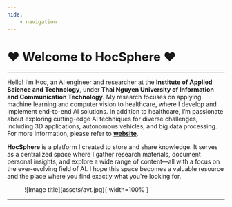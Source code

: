 ```yaml
---
hide: 
    - navigation
---
```


# :heart: Welcome to HocSphere :heart:
---

Hello! I’m Hoc, an AI engineer and researcher at the **Institute of Applied Science and Technology**, under **Thai Nguyen University of Information and Communication Technology**. My research focuses on applying machine learning and computer vision to healthcare, where I develop and implement end-to-end AI solutions. In addition to healthcare, I’m passionate about exploring cutting-edge AI techniques for diverse challenges, including 3D applications, autonomous vehicles, and big data processing. For more information, please refer to [**website**](https://nthaihoc.github.io/about-me).

**HocSphere** is a platform I created to store and share knowledge. It serves as a centralized space where I gather research materials, document personal insights, and explore a wide range of content—all with a focus on the ever-evolving field of AI. I hope this space becomes a valuable resource and the place where you find exactly what you're looking for.

<figure markdown="span">
        ![Image title](assets/avt.jpg){ width=100% }
<figcaption></figcaption>
</figure>

---
<br />
